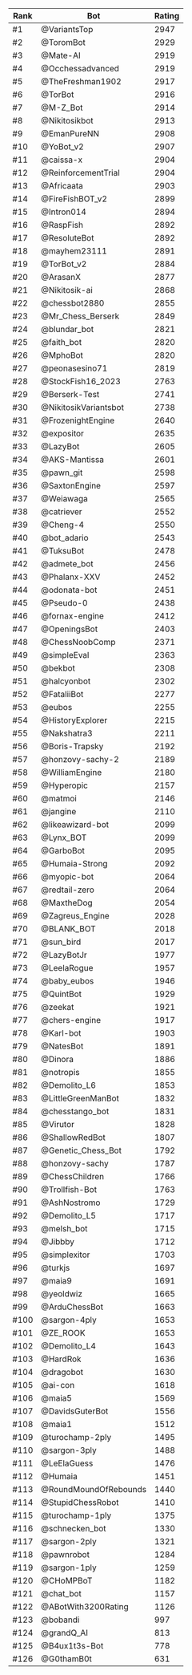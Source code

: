 Rank|Bot|Rating
---|---|---
#1|@VariantsTop|2947
#2|@ToromBot|2929
#3|@Mate-AI|2919
#4|@Occhessadvanced|2919
#5|@TheFreshman1902|2917
#6|@TorBot|2916
#7|@M-Z_Bot|2914
#8|@Nikitosikbot|2913
#9|@EmanPureNN|2908
#10|@YoBot_v2|2907
#11|@caissa-x|2904
#12|@ReinforcementTrial|2904
#13|@Africaata|2903
#14|@FireFishBOT_v2|2899
#15|@Intron014|2894
#16|@RaspFish|2892
#17|@ResoluteBot|2892
#18|@mayhem23111|2891
#19|@TorBot_v2|2884
#20|@ArasanX|2877
#21|@Nikitosik-ai|2868
#22|@chessbot2880|2855
#23|@Mr_Chess_Berserk|2849
#24|@blundar_bot|2821
#25|@faith_bot|2820
#26|@MphoBot|2820
#27|@peonasesino71|2819
#28|@StockFish16_2023|2763
#29|@Berserk-Test|2741
#30|@NikitosikVariantsbot|2738
#31|@FrozenightEngine|2640
#32|@expositor|2635
#33|@LazyBot|2605
#34|@AKS-Mantissa|2601
#35|@pawn_git|2598
#36|@SaxtonEngine|2597
#37|@Weiawaga|2565
#38|@catriever|2552
#39|@Cheng-4|2550
#40|@bot_adario|2543
#41|@TuksuBot|2478
#42|@admete_bot|2456
#43|@Phalanx-XXV|2452
#44|@odonata-bot|2451
#45|@Pseudo-0|2438
#46|@fornax-engine|2412
#47|@OpeningsBot|2403
#48|@ChessNoobComp|2371
#49|@simpleEval|2363
#50|@bekbot|2308
#51|@halcyonbot|2302
#52|@FataliiBot|2277
#53|@eubos|2255
#54|@HistoryExplorer|2215
#55|@Nakshatra3|2211
#56|@Boris-Trapsky|2192
#57|@honzovy-sachy-2|2189
#58|@WilliamEngine|2180
#59|@Hyperopic|2157
#60|@matmoi|2146
#61|@jangine|2110
#62|@likeawizard-bot|2099
#63|@Lynx_BOT|2099
#64|@GarboBot|2095
#65|@Humaia-Strong|2092
#66|@myopic-bot|2064
#67|@redtail-zero|2064
#68|@MaxtheDog|2054
#69|@Zagreus_Engine|2028
#70|@BLANK_BOT|2018
#71|@sun_bird|2017
#72|@LazyBotJr|1977
#73|@LeelaRogue|1957
#74|@baby_eubos|1946
#75|@QuintBot|1929
#76|@zeekat|1921
#77|@chers-engine|1917
#78|@Karl-bot|1903
#79|@NatesBot|1891
#80|@Dinora|1886
#81|@notropis|1855
#82|@Demolito_L6|1853
#83|@LittleGreenManBot|1832
#84|@chesstango_bot|1831
#85|@Virutor|1828
#86|@ShallowRedBot|1807
#87|@Genetic_Chess_Bot|1792
#88|@honzovy-sachy|1787
#89|@ChessChildren|1766
#90|@Trollfish-Bot|1763
#91|@AshNostromo|1729
#92|@Demolito_L5|1717
#93|@melsh_bot|1715
#94|@Jibbby|1712
#95|@simplexitor|1703
#96|@turkjs|1697
#97|@maia9|1691
#98|@yeoldwiz|1665
#99|@ArduChessBot|1663
#100|@sargon-4ply|1653
#101|@ZE_ROOK|1653
#102|@Demolito_L4|1643
#103|@HardRok|1636
#104|@dragobot|1630
#105|@ai-con|1618
#106|@maia5|1569
#107|@DavidsGuterBot|1556
#108|@maia1|1512
#109|@turochamp-2ply|1495
#110|@sargon-3ply|1488
#111|@LeElaGuess|1476
#112|@Humaia|1451
#113|@RoundMoundOfRebounds|1440
#114|@StupidChessRobot|1410
#115|@turochamp-1ply|1375
#116|@schnecken_bot|1330
#117|@sargon-2ply|1321
#118|@pawnrobot|1284
#119|@sargon-1ply|1259
#120|@CHoMPBoT|1182
#121|@chat_bot|1157
#122|@ABotWith3200Rating|1126
#123|@bobandi|997
#124|@grandQ_AI|813
#125|@B4ux1t3s-Bot|778
#126|@G0thamB0t|631
